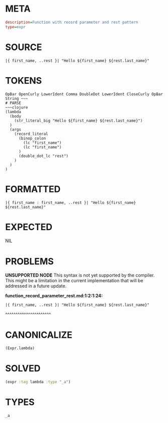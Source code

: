 # META
~~~ini
description=Function with record parameter and rest pattern
type=expr
~~~
# SOURCE
~~~roc
|{ first_name, ..rest }| "Hello ${first_name} ${rest.last_name}"
~~~
# TOKENS
~~~text
OpBar OpenCurly LowerIdent Comma DoubleDot LowerIdent CloseCurly OpBar String ~~~
# PARSE
~~~clojure
(lambda
  (body
    (str_literal_big "Hello ${first_name} ${rest.last_name}")
  )
  (args
    (record_literal
      (binop_colon
        (lc "first_name")
        (lc "first_name")
      )
      (double_dot_lc "rest")
    )
  )
)
~~~
# FORMATTED
~~~roc
|{ first_name : first_name, ..rest }| "Hello ${first_name} ${rest.last_name}"
~~~
# EXPECTED
NIL
# PROBLEMS
**UNSUPPORTED NODE**
This syntax is not yet supported by the compiler.
This might be a limitation in the current implementation that will be addressed in a future update.

**function_record_parameter_rest.md:1:2:1:24:**
```roc
|{ first_name, ..rest }| "Hello ${first_name} ${rest.last_name}"
```
 ^^^^^^^^^^^^^^^^^^^^^^


# CANONICALIZE
~~~clojure
(Expr.lambda)
~~~
# SOLVED
~~~clojure
(expr :tag lambda :type "_a")
~~~
# TYPES
~~~roc
_a
~~~

